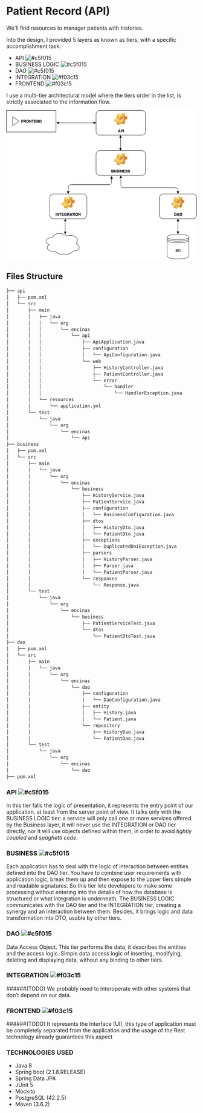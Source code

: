 Patient Record (API)
============================================

We'll find resources to manager patients with histories.


Into the design, I provided 5 layers as known as tiers, with a specific accomplishment task:

* API ![#c5f015](https://placehold.it/15/c5f015/000000?text=+)
* BUSINESS LOGIC ![#c5f015](https://placehold.it/15/c5f015/000000?text=+)
* DAO ![#c5f015](https://placehold.it/15/c5f015/000000?text=+)
* INTEGRATION   ![#f03c15](https://placehold.it/15/f03c15/000000?text=+)
* FRONTEND ![#f03c15](https://placehold.it/15/f03c15/000000?text=+)


I use a multi-tier architectural model where the tiers order in the list, is strictly associated to the information flow.

![Architecture](images/architecture-diagram.png)

## Files Structure
````bash
├── api
│   ├── pom.xml
│   └── src
│       ├── main
│       │   ├── java
│       │   │   └── org
│       │   │       └── encinas
│       │   │           └── api
│       │   │               ├── ApiApplication.java
│       │   │               ├── configuration
│       │   │               │   └── ApiConfiguration.java
│       │   │               └── web
│       │   │                   ├── HistoryController.java
│       │   │                   ├── PatientController.java
│       │   │                   └── error
│       │   │                       └── handler
│       │   │                           └── HandlerException.java
│       │   └── resources
│       │       └── application.yml
│       └── test
│           └── java
│               └── org
│                   └── encinas
│                       └── api
├── business
│   ├── pom.xml
│   └── src
│       ├── main
│       │   └── java
│       │       └── org
│       │           └── encinas
│       │               └── business
│       │                   ├── HistoryService.java
│       │                   ├── PatientService.java
│       │                   ├── configuration
│       │                   │   └── BusinessConfiguration.java
│       │                   ├── dtos
│       │                   │   ├── HistoryDto.java
│       │                   │   └── PatientDto.java
│       │                   ├── exceptions
│       │                   │   └── DuplicatedDniException.java
│       │                   ├── parsers
│       │                   │   ├── HistoryParser.java
│       │                   │   ├── Parser.java
│       │                   │   └── PatientParser.java
│       │                   └── responses
│       │                       └── Response.java
│       └── test
│           └── java
│               └── org
│                   └── encinas
│                       └── business
│                           ├── PatientServiceTest.java
│                           └── dtos
│                               └── PatientDtoTest.java
├── dao
│   ├── pom.xml
│   └── src
│       ├── main
│       │   └── java
│       │       └── org
│       │           └── encinas
│       │               └── dao
│       │                   ├── configuration
│       │                   │   └── DaoConfiguration.java
│       │                   ├── entity
│       │                   │   ├── History.java
│       │                   │   └── Patient.java
│       │                   └── repository
│       │                       ├── HistoryDao.java
│       │                       └── PatientDao.java
│       └── test
│           └── java
│               └── org
│                   └── encinas
│                       └── dao
├── pom.xml
````

### API ![#c5f015](https://placehold.it/15/c5f015/000000?text=+)
In this tier falls the logic of presentation, it represents the entry point of our application, at least from the server point of view. It talks only with the BUSINESS LOGIC tier: a service will only call one or more services offered by the Business layer, it will never use the INTEGRATION or DAO tier directly, nor it will use objects defined within them, in order to avoid *tightly coupled* and *spaghetti code*.

### BUSINESS ![#c5f015](https://placehold.it/15/c5f015/000000?text=+)
Each application has to deal with the logic of interaction between entities defined into the DAO tier. You have to combine user requirements with application logic, break them up and then expose to the upper tiers simple and readable signatures. So this tier lets developers to make some processing without entering into the details of how the database is structured or what integration is underneath.
The BUSINESS LOGIC communicates with the DAO tier and the INTEGRATION tier, creating a synergy and an interaction between them. Besides, it brings logic and data transformation into DTO, usable by other tiers.

### DAO ![#c5f015](https://placehold.it/15/c5f015/000000?text=+)
Data Access Object. This tier performs the data, it describes the entities and the access logic. Simple data access logic of inserting, modifying, deleting and displaying data, without any binding to other tiers.

### INTEGRATION ![#f03c15](https://placehold.it/15/f03c15/000000?text=+)
######(TODO)
We probably need to interoperate with other systems that don’t depend on our data.

### FRONTEND ![#f03c15](https://placehold.it/15/f03c15/000000?text=+)
######(TODO)
It represents the Interface (UI), this type of application must be completely separated from the application and the usage of the Rest technology already guarantees this aspect

### TECHNOLOGIES USED
* Java 8
* Spring boot (2.1.8.RELEASE)
* Spring Data JPA
* JUnit 5
* Mockito
* PostgreSQL (42.2.5)
* Maven (3.6.2)
